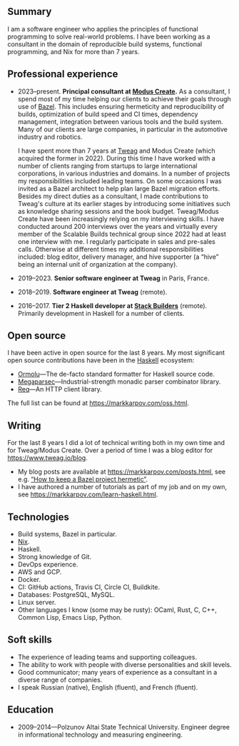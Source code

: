 ## Summary

I am a software engineer who applies the principles of functional
programming to solve real-world problems. I have been working as a
consultant in the domain of reproducible build systems, functional
programming, and Nix for more than 7 years.

## Professional experience

* 2023–present. **Principal consultant at [Modus Create][modus].** As a
  consultant, I spend most of my time helping our clients to achieve their
  goals through use of [Bazel][bazel]. This includes ensuring hermeticity
  and reproducibility of builds, optimization of build speed and CI times,
  dependency management, integration between various tools and the build
  system. Many of our clients are large companies, in particular in the
  automotive industry and robotics.

  I have spent more than 7 years at [Tweag][tweag] and Modus Create (which
  acquired the former in 2022). During this time I have worked with a number
  of clients ranging from startups to large international corporations, in
  various industries and domains. In a number of projects my
  responsibilities included leading teams. On some occasions I was invited
  as a Bazel architect to help plan large Bazel migration efforts. Besides
  my direct duties as a consultant, I made contributions to Tweag's culture
  at its earlier stages by introducing some initiatives such as knowledge
  sharing sessions and the book budget. Tweag/Modus Create have been
  increasingly relying on my interviewing skills. I have conducted around
  200 interviews over the years and virtually every member of the Scalable
  Builds technical group since 2022 had at least one interview with me. I
  regularly participate in sales and pre-sales calls. Otherwise at different
  times my additional responsibilities included: blog editor, delivery
  manager, and hive supporter (a “hive” being an internal unit of
  organization at the company).
* 2019–2023. **Senior software engineer at Tweag** in Paris, France.
* 2018–2019. **Software engineer at Tweag** (remote).
* 2016–2017. **Tier 2 Haskell developer at [Stack Builders][stackbuilders]**
  (remote). Primarily development in Haskell for a number of clients.

## Open source

I have been active in open source for the last 8 years. My most significant
open source contributions have been in the [Haskell][haskell] ecosystem:

* [Ormolu][ormolu]—The de-facto standard formatter for Haskell source code.
* [Megaparsec][megaparsec]—Industrial-strength monadic parser combinator
  library.
* [Req][req]—An HTTP client library.

The full list can be found at <https://markkarpov.com/oss.html>.

## Writing

For the last 8 years I did a lot of technical writing both in my own time
and for Tweag/Modus Create. Over a period of time I was a blog editor for
<https://www.tweag.io/blog>.

* My blog posts are available at <https://markkarpov.com/posts.html>, see
  e.g. [“How to keep a Bazel project hermetic”][hermetic-bazel].
* I have authored a number of tutorials as part of my job and on my own, see
  <https://markkarpov.com/learn-haskell.html>.

## Technologies

* Build systems, Bazel in particular.
* [Nix][nix].
* Haskell.
* Strong knowledge of Git.
* DevOps experience.
* AWS and GCP.
* Docker.
* CI: GitHub actions, Travis CI, Circle CI, Buildkite.
* Databases: PostgreSQL, MySQL.
* Linux server.
* Other languages I know (some may be rusty): OCaml, Rust, C, C++, Common
  Lisp, Emacs Lisp, Python.

## Soft skills

* The experience of leading teams and supporting colleagues.
* The ability to work with people with diverse personalities and skill
  levels.
* Good communicator; many years of experience as a consultant in a diverse
  range of companies.
* I speak Russian (native), English (fluent), and French (fluent).

## Education

* 2009–2014—Polzunov Altai State Technical University. Engineer degree in
  informational technology and measuring engineering.

[bazel]: https://bazel.build/
[tweag]: https://tweag.io
[modus]: https://moduscreate.com/
[stackbuilders]: https://www.stackbuilders.com/
[haskell]: https://www.haskell.org/
[ormolu]: https://github.com/tweag/ormolu
[megaparsec]: https://github.com/mrkkrp/megaparsec
[req]: https://github.com/mrkkrp/req
[hermetic-bazel]: https://www.tweag.io/blog/2022-09-15-hermetic-bazel/
[nix]: https://nixos.org/
